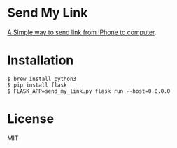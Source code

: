 # Send My Link

[A Simple way to send link from iPhone to computer](https://medium.com/@crispgm/a-simple-way-to-send-link-from-iphone-to-computer-f805c6aecf43).

# Installation

```
$ brew install python3
$ pip install flask
$ FLASK_APP=send_my_link.py flask run --host=0.0.0.0
```

# License

MIT
